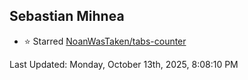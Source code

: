 <h2>Sebastian Mihnea</h2>

<!--RECENT_ACTIVITY:start-->
- ⭐ Starred [NoanWasTaken/tabs-counter](https://github.com/NoanWasTaken/tabs-counter)<br>
<!--RECENT_ACTIVITY:end-->
<!--RECENT_ACTIVITY:last_update-->
Last Updated: Monday, October 13th, 2025, 8:08:10 PM
<!--RECENT_ACTIVITY:last_update_end-->

<!---LOL-STATS-START-HERE--->
<!---LOL-STATS-END-HERE--->
